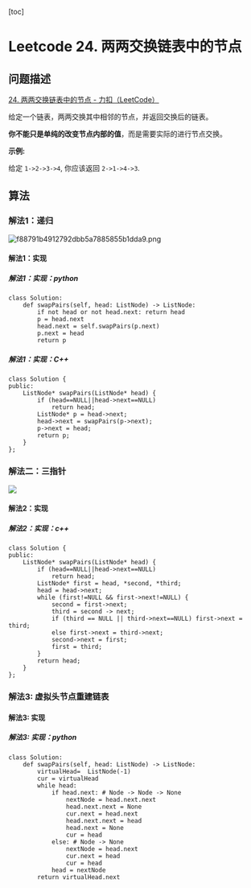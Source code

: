 [toc]

# Leetcode 24. 两两交换链表中的节点

## 问题描述

[24. 两两交换链表中的节点 - 力扣（LeetCode）](https://leetcode-cn.com/problems/swap-nodes-in-pairs/)

给定一个链表，两两交换其中相邻的节点，并返回交换后的链表。

**你不能只是单纯的改变节点内部的值**，而是需要实际的进行节点交换。

**示例:**

给定 `1->2->3->4`, 你应该返回 `2->1->4->3`.


## 算法


### 解法1：递归

![f88791b4912792dbb5a7885855b1dda9.png](evernotecid://8E200321-31A9-427B-BECA-CC44235980BC/appyinxiangcom/22483756/ENResource/p10769)

#### 解法1：实现

##### 解法1：实现：python

```
class Solution:
    def swapPairs(self, head: ListNode) -> ListNode:
        if not head or not head.next: return head
        p = head.next
        head.next = self.swapPairs(p.next)
        p.next = head
        return p
```

##### 解法1：实现：C++

```
class Solution {
public:
    ListNode* swapPairs(ListNode* head) {
        if (head==NULL||head->next==NULL)
            return head;
        ListNode* p = head->next;
        head->next = swapPairs(p->next);
        p->next = head;
        return p;
    }
};
```

### 解法二：三指针

![](https://gitee.com/EdwardElric_1683260718/picture_bed/raw/master/img/20201209174606.png)

#### 解法2：实现

##### 解法2：实现：c++

```
class Solution {
public:
    ListNode* swapPairs(ListNode* head) {
        if (head==NULL||head->next==NULL)
            return head;
        ListNode* first = head, *second, *third;
        head = head->next;
        while (first!=NULL && first->next!=NULL) {
            second = first->next;
            third = second -> next;
            if (third == NULL || third->next==NULL) first->next = third;
            else first->next = third->next;
            second->next = first;
            first = third;
        }
        return head;
    }
};
```

### 解法3: 虚拟头节点重建链表

#### 解法3: 实现


##### 解法3: 实现：python

```
class Solution:
    def swapPairs(self, head: ListNode) -> ListNode:
        virtualHead=  ListNode(-1) 
        cur = virtualHead
        while head:
            if head.next: # Node -> Node -> None
                nextNode = head.next.next
                head.next.next = None
                cur.next = head.next
                head.next.next = head
                head.next = None
                cur = head
            else: # Node -> None
                nextNode = head.next
                cur.next = head
                cur = head
            head = nextNode
        return virtualHead.next
```